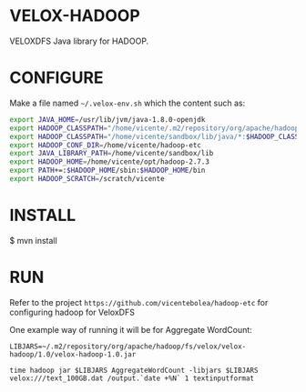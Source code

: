 VELOX-HADOOP
============

VELOXDFS Java library for HADOOP. 


CONFIGURE
=========


Make a file named `~/.velox-env.sh` which the content such as:

```sh
export JAVA_HOME=/usr/lib/jvm/java-1.8.0-openjdk
export HADOOP_CLASSPATH="/home/vicente/.m2/repository/org/apache/hadoop/fs/velox/velox-hadoop/1.0/velox-hadoop-1.0.jar"
export HADOOP_CLASSPATH="/home/vicente/sandbox/lib/java/*:$HADOOP_CLASSPATH"
export HADOOP_CONF_DIR=/home/vicente/hadoop-etc
export JAVA_LIBRARY_PATH=/home/vicente/sandbox/lib
export HADOOP_HOME=/home/vicente/opt/hadoop-2.7.3
export PATH+=:$HADOOP_HOME/sbin:$HADOOP_HOME/bin
export HADOOP_SCRATCH=/scratch/vicente

```

INSTALL
=======

$ mvn install


RUN
===

Refer to the project `https://github.com/vicentebolea/hadoop-etc` for configuring hadoop for VeloxDFS

One example way of running it will be for Aggregate WordCount:

```
LIBJARS=~/.m2/repository/org/apache/hadoop/fs/velox/velox-hadoop/1.0/velox-hadoop-1.0.jar

time hadoop jar $LIBJARS AggregateWordCount -libjars $LIBJARS velox:///text_100GB.dat /output.`date +%N` 1 textinputformat
```
